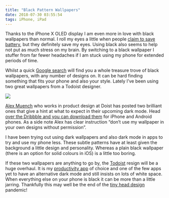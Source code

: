 ```yaml
---
title: "Black Pattern Wallpapers"
date: 2018-07-30 03:55:54
tags: iPhone, iPad
---
```

Thanks to the iPhone X OLED display I am even more in love with black wallpapers than normal. I roll my eyes a little when people [claim to save battery](https://www.howtogeek.com/131823/htg-explains-does-black-wallpaper-save-battery-on-your-mobile-devices/), but they definitely save my eyes. Using black also seems to help not put as much stress on my brain. By switching to a black wallpaper I stuffer from far fewer headaches if I am stuck using my phone for extended periods of time.

Whilst a quick [Google search](https://www.google.co.uk/search?q=black+walpapers&ie=UTF-8&oe=UTF-8&hl=en-gb&client=safari#imgrc=mwc3oPlRTvUaAM:) will find you a whole treasure trove of black wallpapers, with any number of designs on. It can be hard finding something that fits your phone and also your style. Lately I’ve been using two great wallpapers from a Todoist designer.

![](https://gr36.com/img/3A1430D9-25CD-4F9E-B618-4592D1F1B7B4.png)

[Alex Muench](https://mobile.twitter.com/alexmuench) who works in product design at Doist has posted two brilliant ones that give a hint at what to expect in their upcoming dark mode. Head [over the Dribbble and you can download them](https://dribbble.com/shots/4869620-Dark-Patterns-Wallpaper?utm_source=Twitter_Shot&utm_campaign=alexmuench&utm_content=Dark%20Patterns%20Wallpaper) for iPhone and Android phones. As a side note Alex has clear instruction “don’t use my wallpaper in your own designs without permission”.

I have been trying out using dark wallpapers and also dark mode in apps to try and use my phone less. These subtle patterns have at least given the background a little design and personality. Whereas a plain black wallpaper (there is an option for solid colours in iOS) is a little too boring.

If these two wallpapers are anything to go by, the [Todoist](https://gr36.com/2017-01-14-todoist-review/) resign will be a huge overhaul. It is my [productivity app](https://gr36.com/category/reviews/appreview/) of choice and one of the few apps yet to have an alternative dark mode and still insists on lots of white space. When everything else on your phone is black it can be more than a little jarring. Thankfully this may well be the end of the [tiny head design](https://www.relay.fm/connected/179) pandemic!
